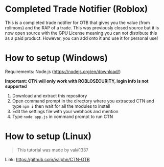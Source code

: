 # Completed Trade Notifier (Roblox)
This is a completed trade notifier for OTB that gives you the value (from rolimons) and the RAP of a trade. This was previously closed source but it is now open source with the GPU License meaning you can not distribute this as a paid product. However, you can add onto it and use it for personal use! 

# How to setup (Windows)
Requirements: 
Node.js (https://nodejs.org/en/download/)

**Important: CTN will only work with ROBLOSECURITY, login info is not supported**

1. Download and extract this repository
2. Open command prompt in the directory where you extracted CTN and type `npm i` then wait for all the modules to install
3. Edit the settings file with your webhook and mention
4. Type `node app.js` in command prompt to run CTN

# How to setup (Linux) 

> This tutorial was made by val#1337

Link: https://github.com/valphn/CTN-OTB
